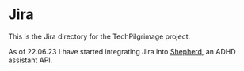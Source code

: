 # Jira

This is the Jira directory for the TechPilgrimage project.

As of 22.06.23 I have started integrating Jira into [Shepherd](https://github.com/rodopiip/Shepherd), an ADHD assistant API.
